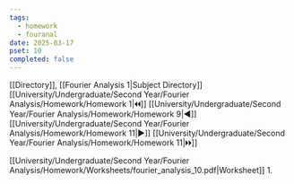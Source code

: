 ```yaml
---
tags:
  - homework
  - fouranal
date: 2025-03-17
pset: 10
completed: false
---
```

[[Directory]], [[Fourier Analysis 1|Subject Directory]]
[[University/Undergraduate/Second Year/Fourier Analysis/Homework/Homework 1|🞀🞀]] [[University/Undergraduate/Second Year/Fourier Analysis/Homework/Homework 9|◀]] [[University/Undergraduate/Second Year/Fourier Analysis/Homework/Homework 11|▶]] [[University/Undergraduate/Second Year/Fourier Analysis/Homework/Homework 11|🞂🞂]]

[[University/Undergraduate/Second Year/Fourier Analysis/Homework/Worksheets/fourier_analysis_10.pdf|Worksheet]]
1. 
